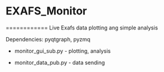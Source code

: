 # EXAFS_Monitor
============
Live Exafs data plotting ang simple analysis

Dependencies: pyqtgraph, pyzmq


  * monitor_gui_sub.py - plotting, analysis

  * monitor_data_pub.py - data sending 

